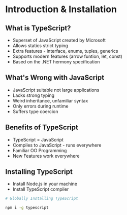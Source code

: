 # Introduction & Installation

## What is TypeScript?

* Superset of JavaScript created by Microsoft
* Allows statics strict typing
* Extra features - interface, enums, tuples, generics
* Supports modern features (arrow funtion, let, const)
* Based on the .NET hermony specification

## What's Wrong with JavaScript

* JavaScript suitable not large applications
* Lacks strong typing
* Weird inheritance, unfamiliar syntax
* Only errors during runtime
* Suffers type coercion

## Benefits of TypeScript

* TypeScript = JavaScript
* Compiles to JavaScript - runs everywhere
* Familiar OO Programming
* New Features work everywhere

## Installing TypeScript

* Install Node.js in your machine
* Install TypeScript compiler

```bash
# Globally Installing TypeScript

npm i -g typescript

```
